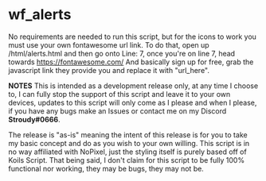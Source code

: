 # wf_alerts
 No requirements are needed to run this script, but for the icons to work you must use your own fontawesome url link.
 To do that, open up /html/alerts.html and then go onto Line: 7, once you're on line 7, head towards https://fontawesome.com/
 And basically sign up for free, grab the javascript link they provide you and replace it with "url_here".
 
 **NOTES** 
 This is intended as a development release only, at any time I choose to, I can fully stop the support of this script and leave it to your own devices, updates to this script will only come as I please and when I please, if you have any bugs make an Issues or contact me on my Discord **Stroudy#0666**.
 
 The release is "as-is" meaning the intent of this release is for you to take my basic concept and do as you wish to your own willing.
 This script is in no way affiliated with NoPixel, just the styling itself is purely based off of Koils Script.
 That being said, I don't claim for this script to be fully 100% functional nor working, they may be bugs, they may not be.
